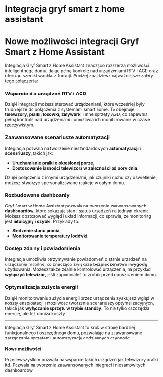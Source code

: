 # Integracja gryf smart z home assistant

# Nowe możliwości integracji Gryf Smart z Home Assistant

Integracja Gryf Smart z Home Assistant znacząco rozszerza możliwości inteligentnego domu, dając pełną kontrolę nad urządzeniami RTV i AGD oraz oferując szeroki wachlarz funkcji. Poniżej znajdziesz najważniejsze zalety tego połączenia:

### Wsparcie dla urządzeń RTV i AGD

Dzięki integracji możesz sterować urządzeniami, które wcześniej były trudniejsze do połączenia z systemami smart home. To obejmuje **telewizory, pralki, lodówki, zmywarki** i inne sprzęty AGD, co zapewnia pełną kontrolę nad urządzeniami i umożliwia ich monitorowanie w czasie rzeczywistym.

### Zaawansowane scenariusze automatyzacji

Integracja pozwala na tworzenie niestandardowych **automatyzacji** i **scenariuszy**, takich jak:

- **Uruchamianie pralki o określonej porze**,
- **Dostosowanie jasności telewizora w zależności od pory dnia**.

Dzięki połączeniu z innymi urządzeniami, jak czujniki ruchu czy oświetlenie, możesz stworzyć spersonalizowane reakcje w całym domu.

### Rozbudowane dashboardy

Gryf Smart w Home Assistant pozwala na tworzenie zaawansowanych **dashboardów**, które pokazują stan i status urządzeń na jednym ekranie. Możesz dostosować wygląd i układ informacji, co sprawia, że monitoring jest **intuicyjny i szybki**. Przykłady to:

- **Śledzenie stanu prania**,
- **Monitorowanie temperatury lodówki**.

### Dostęp zdalny i powiadomienia

Integracja umożliwia otrzymywanie powiadomień o stanie urządzeń na urządzenia mobilne, co znacząco zwiększa **bezpieczeństwo i wygodę** użytkowania. Możesz także zdalnie kontrolować urządzenia, na przykład **wyłączyć telewizor**, jeśli zapomniałeś to zrobić przed opuszczeniem domu.

### Optymalizacja zużycia energii

Dzięki monitorowaniu zużycia energii przez urządzenia zyskujesz wgląd w koszty eksploatacji i możliwość tworzenia scenariuszy optymalizacyjnych, takich jak **wyłączanie sprzętu w trybie standby**. To nie tylko oszczędza energię, ale też obniża koszty.

---

Integracja Gryf Smart z Home Assistant to krok w stronę bardziej funkcjonalnego i oszczędnego domu, pozwalając na zaawansowane zarządzanie sprzętem i automatyzację codziennych czynności.

#### Nowe możliwości

Przedewszystkim pozwala na wsparcie takich urządzeń jak telewizory pralki itd. Pozwala na tworzenie zaawansowanych integraci i niesamowitych dashboardow
